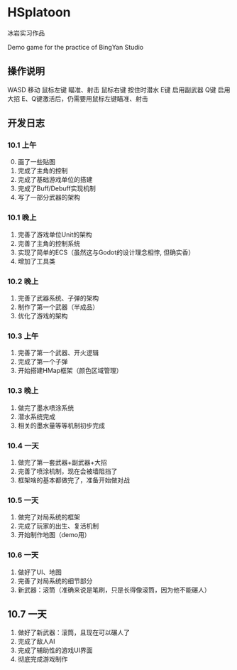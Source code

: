 # HSplatoon
冰岩实习作品

Demo game for the practice of BingYan Studio

## 操作说明
WASD 移动
鼠标左键 瞄准、射击
鼠标右键 按住时潜水
E键 启用副武器
Q键 启用大招
E、Q键激活后，仍需要用鼠标左键瞄准、射击

## 开发日志
### 10.1 上午
0. 画了一些贴图
1. 完成了主角的控制
2. 完成了基础游戏单位的搭建
3. 完成了Buff/Debuff实现机制
4. 写了一部分武器的架构

### 10.1 晚上
1. 完善了游戏单位Unit的架构
2. 完善了主角的控制系统
3. 实现了简单的ECS（虽然这与Godot的设计理念相悖, 但确实香）
4. 增加了工具类

### 10.2 晚上
1. 完善了武器系统、子弹的架构
2. 制作了第一个武器（半成品）
3. 优化了游戏的架构

### 10.3 上午
1. 完善了第一个武器、开火逻辑
2. 完成了第一个子弹
3. 开始搭建HMap框架（颜色区域管理）

### 10.3 晚上
1. 做完了墨水喷涂系统
2. 潜水系统完成
3. 相关的墨水量等等机制初步完成

### 10.4 一天
1. 做完了第一套武器+副武器+大招
2. 完善了喷涂机制，现在会被墙阻挡了
3. 框架啥的基本都做完了，准备开始做对战

### 10.5 一天
1. 做完了对局系统的框架
2. 完成了玩家的出生、复活机制
3. 开始制作地图（demo用）

### 10.6 一天
1. 做好了UI、地图
2. 完善了对局系统的细节部分
3. 新武器：滚筒（准确来说是笔刷，只是长得像滚筒，因为他不能碾人）

## 10.7 一天
1. 做好了新武器：滚筒，且现在可以碾人了
2. 完成了敌人AI
3. 完成了辅助性的游戏UI界面
4. 彻底完成游戏制作